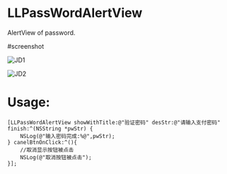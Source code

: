 # LLPassWordAlertView
AlertView of password.



#screenshot

![JD1](https://raw.githubusercontent.com/lilongcnc/LLPassWordAlertView/master/screenShot/JD1.png) 

![JD2](https://raw.githubusercontent.com/lilongcnc/LLPassWordAlertView/master/screenShot/JD2.png) 


# Usage:

    [LLPassWordAlertView showWithTitle:@"验证密码" desStr:@"请输入支付密码" finish:^(NSString *pwStr) {
        NSLog(@"输入密码完成:%@",pwStr);
    } canelBtnOnClick:^(){
        //取消显示按钮被点击
        NSLog(@"取消按钮被点击");
    }];

  



